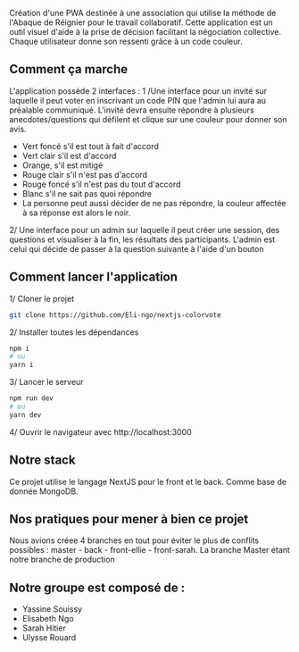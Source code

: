 Création d'une PWA destinée à une association qui utilise la méthode de l'Abaque de Réignier pour le travail collaboratif. Cette application est un outil visuel d'aide à la prise de décision facilitant la négociation collective. Chaque utilisateur donne son ressenti grâce à un code couleur.

## Comment ça marche

L'application possède 2 interfaces : 
1 /Une interface pour un invité sur laquelle il peut voter en inscrivant un code PIN que l'admin lui aura au préalable communiqué. L'invité devra ensuite répondre à plusieurs anecdotes/questions qui défilent et clique sur une couleur pour donner son avis.


- Vert foncé s'il est tout à fait d'accord
- Vert clair s'il est d'accord
- Orange, s'il est mitigé
- Rouge clair s'il n'est pas d'accord
- Rouge foncé s'il n'est pas du tout d'accord
- Blanc s'il ne sait pas quoi répondre
- La personne peut aussi décider de ne pas répondre, la couleur affectée à sa réponse est alors le noir.


2/ Une interface pour un admin sur laquelle il peut créer une session, des questions et visualiser à la fin, les résultats des participants. L'admin est celui qui décide de passer à la question suivante à l'aide d'un bouton

## Comment lancer l'application

1/ Cloner le projet

```bash
git clone https://github.com/Eli-ngo/nextjs-colorvote
```

2/ Installer toutes les dépendances

```bash
npm i
# ou
yarn i
```

3/ Lancer le serveur

```bash
npm run dev
# ou
yarn dev
```

4/ Ouvrir le navigateur avec http://localhost:3000

## Notre stack

Ce projet utilise le langage NextJS pour le front et le back. Comme base de donnée MongoDB.

## Nos pratiques pour mener à bien ce projet

Nous avions créee 4 branches en tout pour éviter le plus de conflits possibles : master - back - front-ellie - front-sarah. La branche Master étant notre branche de production

## Notre groupe est composé de :
- Yassine Souissy
- Elisabeth Ngo
- Sarah Hitier
- Ulysse Rouard
